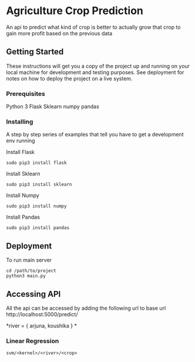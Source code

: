 # Agriculture Crop Prediction

An api to predict what kind of crop is better to actually grow that crop to gain more profit based on the previous data

## Getting Started

These instructions will get you a copy of the project up and running on your local machine for development and testing purposes. See deployment for notes on how to deploy the project on a live system.

### Prerequisites

Python 3
Flask
Sklearn
numpy
pandas

### Installing

A step by step series of examples that tell you have to get a development env running

Install Flask

```
sudo pip3 install flask
```

Install Sklearn

```
sudo pip3 install sklearn
```

Install Numpy

```
sudo pip3 install numpy
```

Install Pandas

```
sudo pip3 install pandas
```

## Deployment

To run main server

```
cd /path/to/project
python3 main.py
```

## Accessing API

All the api can be accessed by adding the following url to base url http://localhost:5000/predict/

*river = { arjuna, koushika }
*

### Linear Regression

```
svm/<kernel>/<river>/<crop>
```
